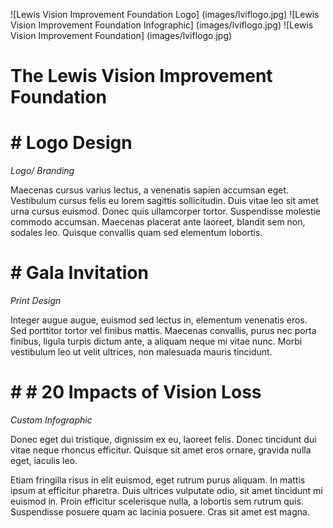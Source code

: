 ![Lewis Vision Improvement Foundation Logo] (images/lviflogo.jpg)
![Lewis Vision Improvement Foundation Infographic] (images/lviflogo.jpg)
![Lewis Vision Improvement Foundation] (images/lviflogo.jpg)

# The Lewis Vision Improvement Foundation


# # Logo Design

*Logo/ Branding*

Maecenas cursus varius lectus, a venenatis sapien accumsan eget. Vestibulum cursus felis eu lorem sagittis sollicitudin. Duis vitae leo sit amet urna cursus euismod. Donec quis ullamcorper tortor. Suspendisse molestie commodo accumsan. Maecenas placerat ante laoreet, blandit sem non, sodales leo. Quisque convallis quam sed elementum lobortis.


# # Gala Invitation

*Print Design*

Integer augue augue, euismod sed lectus in, elementum venenatis eros. Sed porttitor tortor vel finibus mattis. Maecenas convallis, purus nec porta finibus, ligula turpis dictum ante, a aliquam neque mi vitae nunc. Morbi vestibulum leo ut velit ultrices, non malesuada mauris tincidunt. 

# # # 20 Impacts of Vision Loss

*Custom Infographic*

Donec eget dui tristique, dignissim ex eu, laoreet felis. Donec tincidunt dui vitae neque rhoncus efficitur. Quisque sit amet eros ornare, gravida nulla eget, iaculis leo. 

Etiam fringilla risus in elit euismod, eget rutrum purus aliquam. In mattis ipsum at efficitur pharetra. Duis ultrices vulputate odio, sit amet tincidunt mi euismod in. Proin efficitur scelerisque nulla, a lobortis sem rutrum quis. Suspendisse posuere quam ac lacinia posuere. Cras sit amet est magna.